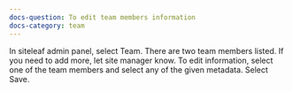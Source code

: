 ```yaml
---
docs-question: To edit team members information
docs-category: team
---
```

In siteleaf admin panel, select Team.  There are two team members listed.  If you need to add more, let site manager know.  To edit information, select one of the team members and select any of the given metadata.  Select Save.
